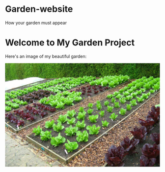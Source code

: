 # Garden-website
How your garden must appear
# Welcome to My Garden Project

Here's an image of my beautiful garden:

![Garden for greens](https://github.com/kaddusereve/Garden-website/blob/main/garden.jpg?raw=true)

